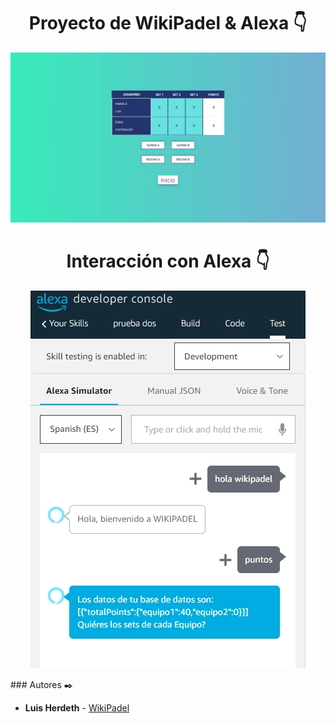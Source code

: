 <h1 align="center">Proyecto de WikiPadel &amp; Alexa 👇</h1>
<p align="center"></p>
<p align="center"><img src="wikipadel.webp"/></p> 
<p align="center"></p>
<h1 align="center">Interacción con Alexa 👇</h1>
<p align="center"></p>
<p align="center"><img src="alexa.webp"/></p> 
### Autores ✒️

* **Luis Herdeth** - [WikiPadel](https://wikipadel.netlify.app)

